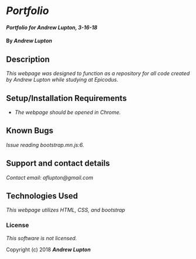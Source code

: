 # _Portfolio_

#### _Portfolio for Andrew Lupton, 3-16-18_

#### By _**Andrew Lupton**_

## Description

_This webpage was designed to function as a repository for all code created by Andrew Lupton while studying at Epicodus._

## Setup/Installation Requirements

* _The webpage should be opened in Chrome._

## Known Bugs

_Issue reading bootstrap.mn.js:6._

## Support and contact details

_Contact email: aflupton@gmail.com_

## Technologies Used

_This webpage utilizes HTML, CSS, and bootstrap_

### License

*This software is not licensed.*

Copyright (c) 2018 **_Andrew Lupton_**
